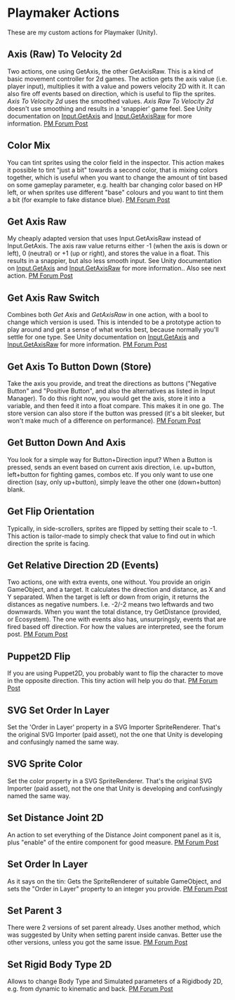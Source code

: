 # Playmaker Actions
These are my custom actions for Playmaker (Unity).

## Axis (Raw) To Velocity 2d
Two actions, one using GetAxis, the other GetAxisRaw. This is a kind of basic movement controller for 2d games. The action gets the axis value (i.e. player input), multiplies it with a value and powers velocity 2D with it. It can also fire off events based on direction, which is useful to flip the sprites. *Axis To Velocity 2d* uses the smoothed values. *Axis Raw To Velocity 2d* doesn't use smoothing and results in a 'snappier' game feel. See Unity documentation on [Input.GetAxis](https://docs.unity3d.com/ScriptReference/Input.GetAxis.html) and [Input.GetAxisRaw](https://docs.unity3d.com/ScriptReference/Input.GetAxisRaw.html) for more information. [PM Forum Post](http://hutonggames.com/playmakerforum/index.php?topic=19504)

## Color Mix
You can tint sprites using the color field in the inspector. This action makes it possible to tint "just a bit" towards a second color, that is mixing colors together, which is useful when you want to change the amount of tint based on some gameplay parameter, e.g. health bar changing color based on HP left, or when sprites use different "base" colours and you want to tint them a bit (for example to fake distance blue). [PM Forum Post](http://hutonggames.com/playmakerforum/index.php?topic=19454)

## Get Axis Raw
My cheaply adapted version that uses Input.GetAxisRaw instead of Input.GetAxis. The axis raw value returns either -1 (when the axis is down or left), 0 (neutral) or +1 (up or right), and stores the value in a float. This results in a snappier, but also less smooth input. See Unity documentation on [Input.GetAxis](https://docs.unity3d.com/ScriptReference/Input.GetAxis.html) and [Input.GetAxisRaw](https://docs.unity3d.com/ScriptReference/Input.GetAxisRaw.html) for more information.. Also see next action. [PM Forum Post](http://hutonggames.com/playmakerforum/index.php?topic=19333)

## Get Axis Raw Switch
Combines both *Get Axis* and *GetAxisRaw* in one action, with a bool to change which version is used. This is intended to be a prototype action to play around and get a sense of what works best, because normally you'll settle for one type. See Unity documentation on [Input.GetAxis](https://docs.unity3d.com/ScriptReference/Input.GetAxis.html) and [Input.GetAxisRaw](https://docs.unity3d.com/ScriptReference/Input.GetAxisRaw.html) for more information. [PM Forum Post](http://hutonggames.com/playmakerforum/index.php?topic=19333)

## Get Axis To Button Down (Store)
Take the axis you provide, and treat the directions as buttons ("Negative Button" and "Positive Button", and also the alternatives as listed in Input Manager). To do this right now, you would get the axis, store it into a variable, and then feed it into a float compare. This makes it in one go. The store version can also store if the button was pressed (it's a bit sleeker, but won't make much of a difference on performance). [PM Forum Post](http://hutonggames.com/playmakerforum/index.php?topic=19499)

## Get Button Down And Axis
You look for a simple way for Button+Direction input? When a Button is pressed, sends an event based on current axis direction, i.e. up+button, left+button for fighting games, combos etc. If you only want to use one direction (say, only up+button), simply leave the other one (down+button) blank.

## Get Flip Orientation
Typically, in side-scrollers, sprites are flipped by setting their scale to -1. This action is tailor-made to simply check that value to find out in which direction the sprite is facing.

## Get Relative Direction 2D (Events)
Two actions, one with extra events, one without. You provide an origin GameObject, and a target. It calculates the direction and distance, as X and Y separated. When the target is left or down from origin, it returns the distances as negative numbers. I.e. -2/-2 means two leftwards and two downwards. When you want the total distance, try GetDistance (provided, or Ecosystem). The one with events also has, unsurpringsly, events that are fired based off direction. For how the values are interpreted, see the forum post. [PM Forum Post](http://hutonggames.com/playmakerforum/index.php?topic=19490)

## Puppet2D Flip
If you are using Puppet2D, you probably want to flip the character to move in the opposite direction. This tiny action will help you do that. [PM Forum Post](http://hutonggames.com/playmakerforum/index.php?topic=14906)

## SVG Set Order In Layer
Set the 'Order in Layer' property in a SVG Importer SpriteRenderer. That's the original SVG Importer (paid asset), not the one that Unity is developing and confusingly named the same way.

## SVG Sprite Color
Set the color property in a SVG SpriteRenderer. That's the original SVG Importer (paid asset), not the one that Unity is developing and confusingly named the same way.

## Set Distance Joint 2D
An action to set everything of the Distance Joint component panel as it is, plus "enable" of the entire component for good measure. [PM Forum Post](http://hutonggames.com/playmakerforum/index.php?topic=19536)

## Set Order In Layer
As it says on the tin: Gets the SpriteRenderer of suitable GameObject, and sets the "Order in Layer" property to an integer you provide. [PM Forum Post](http://hutonggames.com/playmakerforum/index.php?topic=19379)

## Set Parent 3
There were 2 versions of set parent already. Uses another method, which was suggested by Unity when setting parent inside canvas. Better use the other versions, unless you got the same issue. [PM Forum Post](http://hutonggames.com/playmakerforum/index.php?topic=19470)

## Set Rigid Body Type 2D
Allows to change Body Type and Simulated parameters of a Rigidbody 2D, e.g. from dynamic to kinematic and back. [PM Forum Post](http://hutonggames.com/playmakerforum/index.php?topic=19487)

